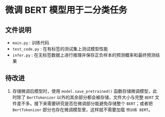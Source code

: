 # 微调 BERT 模型用于二分类任务
## 文件说明
- `main.py` : 训练代码
- `test_code.py` : 在有标签的测试集上测试模型性能
- `infer.py` : 在无标签数据上进行推理并保存正负样本的预测概率和最终预测结果
## 待改进
1. 存储微调后模型时，使用 `model.save_pretrained()` 函数存储微调模型，此时除了 `BertTokenizer` 以外的其余部分都会被存储，文件大小与完整 `BERT` 文件差不多。接下来需要研究是否在微调部分能避免存储整个 `BERT`；或者把`BertTokenizer` 部分也存在微调模型里，这样就不需要加载 `预训练 BERT`。 
